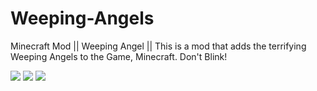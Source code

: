 # Weeping-Angels
Minecraft Mod || Weeping Angel || This is a mod that adds the terrifying Weeping Angels to the Game, Minecraft. Don't Blink!

[![](http://cf.way2muchnoise.eu/versions/weeping-angels-mod.svg#center)](https://www.curseforge.com/minecraft/mc-mods/weeping-angels-mod/files)
[![](http://cf.way2muchnoise.eu/weeping-angels-mod.svg#center)](https://www.curseforge.com/minecraft/mc-mods/weeping-angels-mod/files)
[![](https://repository-images.githubusercontent.com/127478439/76679180-df53-11ea-8d64-3fcc0c1a848b#center)](https://www.curseforge.com/minecraft/mc-mods/weeping-angels-mod/files)
